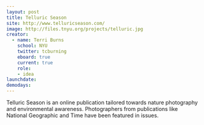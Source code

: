 ```yaml
---
layout: post
title: Telluric Season
site: http://www.telluricseason.com/
image: http://files.tnyu.org/projects/telluric.jpg
creator:
  - name: Terri Burns
    school: NYU
    twitter: tcburning
    eboard: true
    current: true
    role:
    - idea
launchdate:
demodays:
---
```

Telluric Season is an online publication tailored towards nature photography and environmental awareness. Photographers from publications like National Geographic and Time have been featured in issues.
